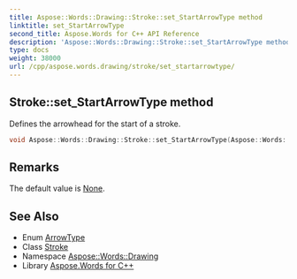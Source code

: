 ```yaml
---
title: Aspose::Words::Drawing::Stroke::set_StartArrowType method
linktitle: set_StartArrowType
second_title: Aspose.Words for C++ API Reference
description: 'Aspose::Words::Drawing::Stroke::set_StartArrowType method. Defines the arrowhead for the start of a stroke in C++.'
type: docs
weight: 38000
url: /cpp/aspose.words.drawing/stroke/set_startarrowtype/
---
```

## Stroke::set_StartArrowType method


Defines the arrowhead for the start of a stroke.

```cpp
void Aspose::Words::Drawing::Stroke::set_StartArrowType(Aspose::Words::Drawing::ArrowType value)
```

## Remarks


The default value is [None](../../arrowtype/). 
## See Also

* Enum [ArrowType](../../arrowtype/)
* Class [Stroke](../)
* Namespace [Aspose::Words::Drawing](../../)
* Library [Aspose.Words for C++](../../../)
